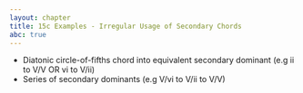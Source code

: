 ```yaml
---
layout: chapter
title: 15c Examples - Irregular Usage of Secondary Chords
abc: true
---
```


- Diatonic circle-of-fifths chord into equivalent secondary dominant (e.g ii to V/V OR vi to V/ii)
- Series of secondary dominants (e.g V/vi to V/ii to V/V)
